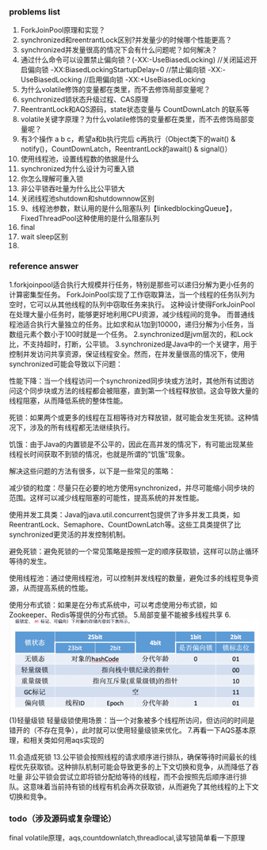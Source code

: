 ### problems list
1. ForkJoinPool原理和实现？
2. synchronized和reentrantLock区别?并发量少的时候哪个性能更高？
3. synchronized并发量很高的情况下会有什么问题呢？如何解决？
4. 通过什么命令可以设置禁止偏向锁？(-XX:-UseBiasedLocking)
   //关闭延迟开启偏向锁
   -XX:BiasedLockingStartupDelay=0
   //禁止偏向锁
   -XX:-UseBiasedLocking
   //启用偏向锁
   -XX:+UseBiasedLocking
5. 为什么volatile修饰的变量都在类里，而不去修饰局部变量呢？
6. synchronized锁状态升级过程、CAS原理
7. ReentrantLock和AQS源码，state状态变量与 CountDownLatch 的联系等
8. volatile关键字原理？为什么volatile修饰的变量都在类里，而不去修饰局部变量呢？
9. 有3个操作 a b c，希望a和b执行完后 c再执行（Object类下的wait() & notify()，CountDownLatch，ReentrantLock的await() & signal()）
10. 使用线程池，设置线程数的依据是什么
11. synchronized为什么设计为可重入锁
12. 你怎么理解可重入锁
13. 非公平锁吞吐量为什么比公平锁大
14. 关闭线程池shutdown和shutdownnow区别
15. 9、线程池参数，默认用的是什么阻塞队列【linkedblockingQueue】，FixedThreadPool这种使用的是什么阻塞队列
16. final
17. wait sleep区别
18. 



### reference answer
1.forkjoinpool适合执行大规模并行任务，特别是那些可以递归分解为更小任务的计算密集型任务。
ForkJoinPool实现了工作窃取算法，当一个线程的任务队列为空时，它可以从其他线程的队列中窃取任务来执行。
这种设计使得ForkJoinPool在处理大量小任务时，能够更好地利用CPU资源，减少线程间的竞争。
而普通线程池适合执行大量独立的任务。比如求和从1加到10000，递归分解为小任务，当数组元素个数小于100时就是一个任务。
2.synchronized是jvm层次的，和Lock比，不支持超时，打断，公平锁。
3.synchronized是Java中的一个关键字，用于控制并发访问共享资源，保证线程安全。然而，在并发量很高的情况下，使用synchronized可能会导致以下问题：

性能下降：当一个线程访问一个synchronized同步块或方法时，其他所有试图访问这个同步块或方法的线程都会被阻塞，直到第一个线程释放锁。这会导致大量的线程阻塞，从而降低系统的整体性能。

死锁：如果两个或更多的线程在互相等待对方释放锁，就可能会发生死锁。这种情况下，涉及的所有线程都无法继续执行。

饥饿：由于Java的内置锁是不公平的，因此在高并发的情况下，有可能出现某些线程长时间获取不到锁的情况，也就是所谓的"饥饿"现象。

解决这些问题的方法有很多，以下是一些常见的策略：

减少锁的粒度：尽量只在必要的地方使用synchronized，并尽可能缩小同步块的范围。这样可以减少线程阻塞的可能性，提高系统的并发性能。

使用并发工具类：Java的java.util.concurrent包提供了许多并发工具类，如ReentrantLock、Semaphore、CountDownLatch等。这些工具类提供了比synchronized更灵活的并发控制机制。

避免死锁：避免死锁的一个常见策略是按照一定的顺序获取锁，这样可以防止循环等待的发生。

使用线程池：通过使用线程池，可以控制并发线程的数量，避免过多的线程竞争资源，从而提高系统的性能。

使用分布式锁：如果是在分布式系统中，可以考虑使用分布式锁，如Zookeeper、Redis等提供的分布式锁。
5.局部变量不能被多线程共享
6.![img.png](img.png)
(1)轻量级锁
轻量级锁使用场景：当一个对象被多个线程所访问，但访问的时间是错开的（不存在竞争），此时就可以使用轻量级锁来优化。
7.再看一下AQS基本原理，和相关类如何用aqs实现的

11.会造成死锁
13.公平锁会按照线程的请求顺序进行排队，确保等待时间最长的线程优先获取锁。这种排队机制可能会导致更多的上下文切换和竞争，从而降低了吞吐量
非公平锁会尝试立即将锁分配给等待的线程，而不会按照先后顺序进行排队。这意味着当前持有锁的线程有机会再次获取锁，从而避免了其他线程的上下文切换和竞争。

### todo（涉及源码或复杂理论）
final volatile原理，aqs,countdownlatch,threadlocal,读写锁简单看一下原理
